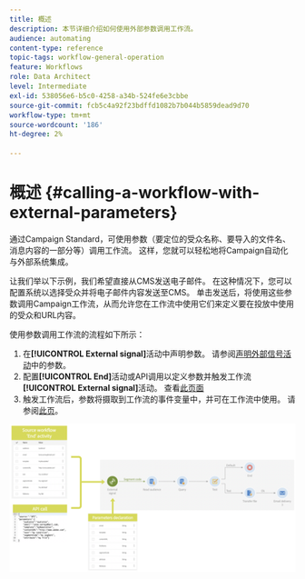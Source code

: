```yaml
---
title: 概述
description: 本节详细介绍如何使用外部参数调用工作流。
audience: automating
content-type: reference
topic-tags: workflow-general-operation
feature: Workflows
role: Data Architect
level: Intermediate
exl-id: 538056e6-b5c0-4258-a34b-524fe6e3cbbe
source-git-commit: fcb5c4a92f23bdffd1082b7b044b5859dead9d70
workflow-type: tm+mt
source-wordcount: '186'
ht-degree: 2%

---
```


# 概述 {#calling-a-workflow-with-external-parameters}

通过Campaign Standard，可使用参数（要定位的受众名称、要导入的文件名、消息内容的一部分等）调用工作流。 这样，您就可以轻松地将Campaign自动化与外部系统集成。

让我们举以下示例，我们希望直接从CMS发送电子邮件。 在这种情况下，您可以配置系统以选择受众并将电子邮件内容发送至CMS。 单击发送后，将使用这些参数调用Campaign工作流，从而允许您在工作流中使用它们来定义要在投放中使用的受众和URL内容。

使用参数调用工作流的流程如下所示：

1. 在&#x200B;**[!UICONTROL External signal]**&#x200B;活动中声明参数。 请参阅[声明外部信号活动](../../automating/using/declaring-parameters-external-signal.md)中的参数。
1. 配置&#x200B;**[!UICONTROL End]**&#x200B;活动或API调用以定义参数并触发工作流&#x200B;**[!UICONTROL External signal]**&#x200B;活动。 查看[此页面](../../automating/using/defining-parameters-calling-workflow.md)
1. 触发工作流后，参数将摄取到工作流的事件变量中，并可在工作流中使用。 请参阅[此页](../../automating/using/customizing-workflow-external-parameters.md)。

![](assets/extsignal_process.png)
